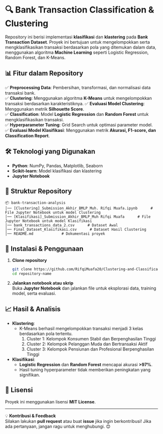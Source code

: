 # 🔍 Bank Transaction Classification & Clustering

Repository ini berisi implementasi **klasifikasi** dan **klastering** pada **Bank Transaction Dataset**. Proyek ini bertujuan untuk mengelompokkan serta mengklasifikasikan transaksi berdasarkan pola yang ditemukan dalam data, menggunakan algoritma **Machine Learning** seperti Logistic Regression, Random Forest, dan K-Means.

## 📊 Fitur dalam Repository
✅ **Preprocessing Data**: Pembersihan, transformasi, dan normalisasi data transaksi bank.  
✅ **Clustering**: Menggunakan algoritma **K-Means** untuk mengelompokkan transaksi berdasarkan karakteristiknya. 
✅ **Evaluasi Model Clustering**: Menggunakan metrik **Silhouette Score**.  
✅ **Classification**: Model **Logistic Regression** dan **Random Forest** untuk mengklasifikasikan transaksi.  
✅ **Hyperparameter Tuning**: Grid Search untuk optimasi parameter model.  
✅ **Evaluasi Model Klasifikasi**: Menggunakan metrik **Akurasi, F1-score, dan Classification Report**.

## 🛠 Teknologi yang Digunakan
- **Python**: NumPy, Pandas, Matplotlib, Seaborn  
- **Scikit-learn**: Model klasifikasi dan klastering  
- **Jupyter Notebook**  

## 📂 Struktur Repository
```
📦 bank-transaction-analysis
│── [Clustering]_Submission_Akhir_BMLP_Muh. Rifqi Muafa.ipynb      # File Jupyter Notebook untuk model Clustering
│── [Klasifikasi]_Submission_Akhir_BMLP_Muh Rifqi Muafa      # File Jupyter Notebook untuk model Klasifikasi
│── bank_transactions_data_2.csv      # Dataset Awal
│── Final_Dataset_Klasifikasi.csv      # Dataset Hasil Clustering
│── README.md             # Dokumentasi proyek
```

## 🚀 Instalasi & Penggunaan
1. **Clone repository**  
   ```bash
   git clone https://github.com/RifqiMuafa20/Clustering-and-Classification-Bank-Transaction-Dataset.git
   cd repository-name
   ```
3. **Jalankan notebook atau skrip**  
   Buka **Jupyter Notebook** dan jalankan file untuk eksplorasi data, training model, serta evaluasi.

## 📈 Hasil & Analisis
- **Klastering**:  
  - K-Means berhasil mengelompokkan transaksi menjadi 3 kelas berdasarkan pola tertentu.
    1. Cluster 1: Kelompok Konsumen Stabil dan Berpenghasilan Tinggi
    2. Cluster 2: Kelompok Pelanggan Muda dan Bertransaksi Aktif
    3. Cluster 3: Kelompok Pensiunan dan Profesional Berpenghasilan Tinggi
- **Klasifikasi**:  
  - **Logistic Regression** dan **Random Forest** mencapai akurasi **>97%**.
  - Hasil tuning hyperparameter tidak memberikan peningkatan yang signifikan.

## 📜 Lisensi
Proyek ini menggunakan lisensi **MIT License**.

---

💡 **Kontribusi & Feedback**  
Silakan lakukan **pull request** atau buat **issue** jika ingin berkontribusi! Jika ada pertanyaan, jangan ragu untuk menghubungi. 😊
